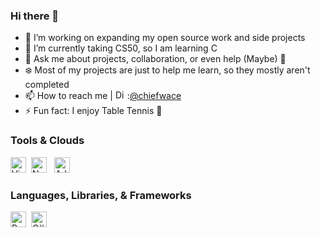### Hi there 👋

- 🔭 I’m working on expanding my open source work and side projects
- 🌱 I’m currently taking CS50, so I am learning C
- 💬 Ask me about projects, collaboration, or even help (Maybe) 🙂
- ❄️ Most of my projects are just to help me learn, so they mostly aren't completed 
- 📫 How to reach me | <a href="https://emoji.gg/emoji/1433-discord"><img src="https://cdn3.emoji.gg/emojis/1433-discord.png" width="15px" height="15px" alt="Discord"></a> :[@chiefwace](https://discord.com/channels/@me)
- ⚡ Fun fact: I enjoy Table Tennis 🏓



### Tools & Clouds
<img src="https://img.shields.io/badge/VS%20Code-282C34?logo=visual-studio-code&logoColor=007ACC" alt="Visual Studio Code logo" title="Visual Studio Code" height="25" />&nbsp;
<img src="https://img.shields.io/badge/Notion-282C34?logo=notion&logoColor=000000" alt="Notion logo" title="Notion" height="25" />
&nbsp;
<img src="https://img.shields.io/badge/Adobe%20Creative%20Cloud-282C34?logo=adobe-creative-cloud&logoColor=DA1F26" alt="Adobe CC logo" title="Adobe Creative Cloud" height="25" />
&nbsp;


### Languages, Libraries, & Frameworks

<img src="https://img.shields.io/badge/Python-282C34?logo=python&logoColor=3776AB" alt="Python logo" title="Python" height="25" />&nbsp;
<img src="https://img.shields.io/badge/CSharp-282C34?logo=csharp&logoColor=239120" alt="C# logo" title="C#" height="25" />&nbsp;


